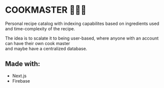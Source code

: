 # COOKMASTER 🧑🏼‍🍳
Personal recipe catalog with indexing capabilites based on ingredients used  
and time-complexity of the recipe. 

The idea is to scalate it to being user-based,
where anyone with an account can have their own cook master  
and maybe have a centralized database.

## Made with:
- Next.js
- Firebase
